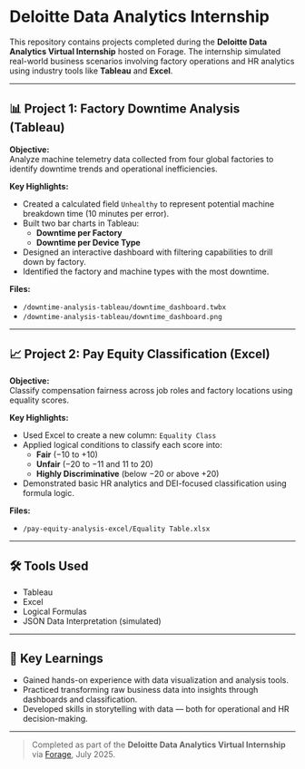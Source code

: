 
# Deloitte Data Analytics  Internship

This repository contains projects completed during the **Deloitte Data Analytics Virtual Internship** hosted on Forage. The internship simulated real-world business scenarios involving factory operations and HR analytics using industry tools like **Tableau** and **Excel**.

---

## 📊 Project 1: Factory Downtime Analysis (Tableau)

**Objective:**  
Analyze machine telemetry data collected from four global factories to identify downtime trends and operational inefficiencies.

**Key Highlights:**
- Created a calculated field `Unhealthy` to represent potential machine breakdown time (10 minutes per error).
- Built two bar charts in Tableau:
  - **Downtime per Factory**
  - **Downtime per Device Type**
- Designed an interactive dashboard with filtering capabilities to drill down by factory.
- Identified the factory and machine types with the most downtime.

**Files:**
- `/downtime-analysis-tableau/downtime_dashboard.twbx`
- `/downtime-analysis-tableau/downtime_dashboard.png`

---

## 📈 Project 2: Pay Equity Classification (Excel)

**Objective:**  
Classify compensation fairness across job roles and factory locations using equality scores.

**Key Highlights:**
- Used Excel to create a new column: `Equality Class`
- Applied logical conditions to classify each score into:
  - **Fair** (−10 to +10)
  - **Unfair** (−20 to −11 and 11 to 20)
  - **Highly Discriminative** (below −20 or above +20)
- Demonstrated basic HR analytics and DEI-focused classification using formula logic.

**Files:**
- `/pay-equity-analysis-excel/Equality Table.xlsx`

---

## 🛠️ Tools Used

- Tableau
- Excel
- Logical Formulas
- JSON Data Interpretation (simulated)

---

## 🧠 Key Learnings

- Gained hands-on experience with data visualization and analysis tools.
- Practiced transforming raw business data into insights through dashboards and classification.
- Developed skills in storytelling with data — both for operational and HR decision-making.

---

> Completed as part of the **Deloitte Data Analytics Virtual Internship** via [Forage](https://www.theforage.com/), July 2025.
